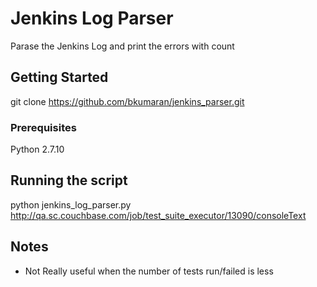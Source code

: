 # Jenkins Log Parser

Parase the Jenkins Log and print the errors with count

## Getting Started

git clone https://github.com/bkumaran/jenkins_parser.git

### Prerequisites

Python 2.7.10

## Running the script
python jenkins_log_parser.py http://qa.sc.couchbase.com/job/test_suite_executor/13090/consoleText


## Notes
* Not Really useful when the number of tests run/failed is less


